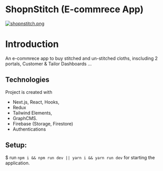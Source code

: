 # ShopnStitch (E-commrece App)

[![shopnstitch.png](https://i.postimg.cc/sxf6qMHH/shopnstitch.png)](https://postimg.cc/346FDxT2)

# Introduction
  An e-commrece app to buy stitched and un-stitched cloths, inscluding 2 portals, Customer & Tailor Dashboards ...

## Technologies
Project is created with 
* Next.js, React, Hooks, 
* Redux 
* Tailwind Elements,
* GraphCMS. 
* Firebase (Storage, Firestore)
* Authentications

## Setup:
$ run `npm i && npm run dev || yarn i && yarn run dev` for starting the application.
